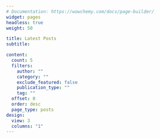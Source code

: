 ```yaml
---
# Documentation: https://wowchemy.com/docs/page-builder/
widget: pages
headless: true
weight: 50

title: Latest Posts
subtitle:

content:
  count: 5
  filters:
    author: ""
    category: ""
    exclude_featured: false
    publication_type: ""
    tag: ""
  offset: 0
  order: desc
  page_type: posts
design:
  view: 3
  columns: "1"
---
```

